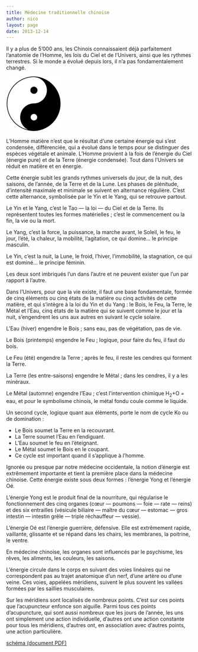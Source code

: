 ```yaml
---
title: Médecine traditionnelle chinoise
author: nico
layout: page
date: 2013-12-14
---
```


Il y a plus de 5’000 ans, les Chinois connaissaient déjà parfaitement l’anatomie de l’Homme, les lois du Ciel et de l’Univers, ainsi que les rythmes terrestres. Si le monde a évolué depuis lors, il n’a pas fondamentalement changé.

<img class="alignleft size-thumbnail wp-image-382" alt="ying-yang" src="./images/ying-yang-150x150.png" width="150" height="150" />

L’Homme matière n’est que le résultat d’une certaine énergie qui s’est condensée, différenciée, qui a évolué dans le temps pour se distinguer des espèces végétale et animale. L’Homme provient à la fois de l’énergie du Ciel (énergie pure) et de la Terre (énergie condensée). Tout dans l’Univers se réduit en matière et en énergie.

Cette énergie subit les grands rythmes universels du jour, de la nuit, des saisons, de l’année, de la Terre et de la Lune. Les phases de plénitude, d’intensité maximale et minimale se suivent en alternance régulière. C’est cette alternance, symbolisée par le Yin et le Yang, qui se retrouve partout.

Le Yin et le Yang, c’est le Tao — la loi — du Ciel et de la Terre. Ils représentent toutes les formes matérielles ; c’est le commencement ou la fin, la vie ou la mort.

Le Yang, c’est la force, la puissance, la marche avant, le Soleil, le feu, le jour, l’été, la chaleur, la mobilité, l’agitation, ce qui domine… le principe masculin.

Le Yin, c’est la nuit, la Lune, le froid, l’hiver, l’immobilité, la stagnation, ce qui est dominé… le principe féminin.

Les deux sont imbriqués l’un dans l’autre et ne peuvent exister que l’un par rapport à l’autre.

Dans l’Univers, pour que la vie existe, il faut une base fondamentale, formée de cinq éléments ou cinq états de la matière ou cinq activités de cette matière, et qui s’intègre à la loi du Yin et du Yang : le Bois, le Feu, la Terre, le Métal et l’Eau, cinq états de la matière qui se suivent comme le jour et la nuit, s’engendrent les uns aux autres en suivant le cycle solaire.

L’Eau (hiver) engendre le Bois ; sans eau, pas de végétation, pas de vie.

Le Bois (printemps) engendre le Feu ; logique, pour faire du feu, il faut du bois.

Le Feu (été) engendre la Terre ; après le feu, il reste les cendres qui forment la Terre.

La Terre (les entre-saisons) engendre le Métal ; dans les cendres, il y a les minéraux.

Le Métal (automne) engendre l’Eau ; c’est l’intervention chimique H<sub>2</sub>+O = eau, et pour le symbolisme chinois, le métal fondu coule comme le liquide.

Un second cycle, logique quant aux éléments, porte le nom de cycle Ko ou de domination :

  * Le Bois soumet la Terre en la recouvrant.
  * La Terre soumet l’Eau en l’endiguant.
  * L’Eau soumet le feu en l’éteignant.
  * Le Métal soumet le Bois en le coupant.
  * Ce cycle est important quand il s’applique à l’homme.

Ignorée ou presque par notre médecine occidentale, la notion d’énergie est extrêmement importante et tient la première place dans la médecine chinoise. Cette énergie existe sous deux formes : l’énergie Yong et l’énergie Oé.

L’énergie Yong est le produit final de la nourriture, qui régularise le fonctionnement des cinq organes (cœur — poumons — foie — rate — reins) et des six entrailles (vésicule biliaire — maître du cœur — estomac — gros intestin — intestin grêle — triple réchauffeur — vessie).

L’énergie Oé est l’énergie guerrière, défensive. Elle est extrêmement rapide, vaillante, glissante et se répand dans les chairs, les membranes, la poitrine, le ventre.

En médecine chinoise, les organes sont influencés par le psychisme, les rêves, les aliments, les couleurs, les saisons.

L’énergie circule dans le corps en suivant des voies linéaires qui ne correspondent pas au trajet anatomique d’un nerf, d’une artère ou d’une veine. Ces voies, appelées méridiens, suivent le plus souvent les vallées formées par les saillies musculaires.

Sur les méridiens sont localisés de nombreux points. C’est sur ces points que l’acupuncteur enfonce son aiguille. Parmi tous ces points d’acupuncture, qui sont aussi nombreux que les jours de l’année, les uns ont simplement une action individuelle, d’autres ont une action constante pour tous les méridiens, d’autres ont, en association avec d’autres points, une action particulière.

<a href="./pdf/shema.pdf" target="_blank">schéma (document PDF)</a>
